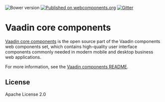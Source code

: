 ![Bower version](https://badge.fury.io/bo/vaadin-core.svg)
[![Published on webcomponents.org](https://img.shields.io/badge/webcomponents.org-published-blue.svg)](https://www.webcomponents.org/author/vaadin)
[![Gitter](https://badges.gitter.im/Join%20Chat.svg)](https://gitter.im/vaadin/web-components?utm_source=badge&utm_medium=badge&utm_campaign=pr-badge)

# Vaadin core components

[Vaadin core components](https://vaadin.com/components) is the open source part of the Vaadin components web components set, which contains high-quality user interface components commonly needed in modern mobile and desktop business web applications.

For more information, see the [Vaadin components README](https://github.com/vaadin/vaadin).

## License

Apache License 2.0
